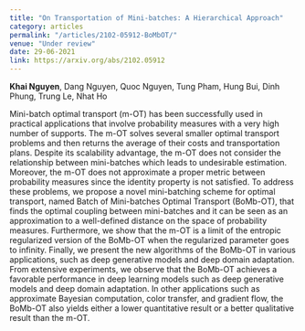 ```yaml
---
title: "On Transportation of Mini-batches: A Hierarchical Approach"
category: articles
permalink: "/articles/2102-05912-BoMbOT/"
venue: "Under review"
date: 29-06-2021
link: https://arxiv.org/abs/2102.05912
---
```


[comment]: <> (<a href="https://arxiv.org/abs/2002.07367">Arxiv</a>.)
<b>Khai Nguyen</b>, Dang Nguyen, Quoc Nguyen, Tung Pham, Hung Bui, Dinh Phung, Trung Le, Nhat Ho

Mini-batch optimal transport (m-OT) has been successfully used in practical applications that involve probability measures with a very high number of supports. The m-OT solves several smaller optimal transport problems and then returns the average of their costs and transportation plans. Despite its scalability advantage, the m-OT does not consider the relationship between mini-batches which leads to undesirable estimation. Moreover, the m-OT does not approximate a proper metric between probability measures since the identity property is not satisfied. To address these problems, we propose a novel mini-batching scheme for optimal transport, named Batch of Mini-batches Optimal Transport (BoMb-OT), that finds the optimal coupling between mini-batches and it can be seen as an approximation to a well-defined distance on the space of probability measures. Furthermore, we show that the m-OT is a limit of the entropic regularized version of the BoMb-OT when the regularized parameter goes to infinity. Finally, we present the new algorithms of the BoMb-OT in various applications, such as deep generative models and deep domain adaptation. From extensive experiments, we observe that the BoMb-OT achieves a favorable performance in deep learning models such as deep generative models and deep domain adaptation. In other applications such as approximate Bayesian computation, color transfer, and gradient flow, the BoMb-OT also yields either a lower quantitative result or a better qualitative result than the m-OT.
